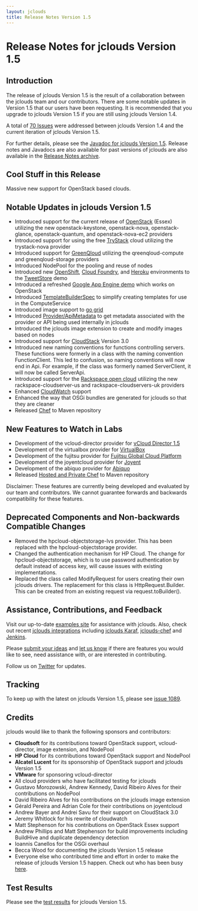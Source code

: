 ```yaml
---
layout: jclouds
title: Release Notes Version 1.5
---
```


Release Notes for jclouds Version 1.5
=========================

## Introduction

The release of jclouds Version 1.5 is the result of a collaboration between the jclouds team and our contributors. There are some notable
updates in Version 1.5 that our users have been requesting.  It is recommended that you upgrade to jclouds Version 1.5 if you are
still using jclouds Version 1.4.

A total of [70 Issues](http://code.google.com/p/jclouds/issues/list?can=1&q=Milestone%3D1.5.0+status%3AFixed+&colspec=ID+Type+Status+Priority+Milestone+Owner+Summary&cells=tiles)
were addressed between jclouds Version 1.4 and the current iteration of jclouds Version 1.5.

For further details, please see the [Javadoc for jclouds Version 1.5](http://demobox.github.com/jclouds-maven-site-1.5.0/1.5.0/jclouds-multi/apidocs/).  Release notes and Javadocs 
are also available for past versions of jclouds are also available in the [Release Notes archive](/documentation/releasenotes/).

## Cool Stuff in this Release

Massive new support for OpenStack based clouds.

## Notable Updates in jclouds Version 1.5 

*  Introduced support for the current release of [OpenStack](http://openstack.org/) (Essex) utilizing the new openstack-keystone, openstack-nova, 
openstack-glance, openstack-quantum, and openstack-nova-ec2 providers
*  Introduced support for using the free [TryStack](https://trystack.org/) cloud utilizing the trystack-nova provider
*  Introduced support for [GreenQloud](http://greenqloud.com/) utilizing the qreenqloud-compute and greenqloud-storage providers
*  Introduced NodePool for the pooling and reuse of nodes
*  Introduced new [OpenShift](https://openshift.redhat.com/app/), [Cloud Foundry](http://www.cloudfoundry.com/), and [Heroku](http://www.heroku.com/) 
environments to the [TweetStore](https://github.com/jclouds/jclouds/tree/master/demos/tweetstore) demo 
*  Introduced a refreshed [Google App Engine demo](https://github.com/jclouds/jclouds/tree/master/demos/googleappengine) which works on OpenStack
*  Introduced [TemplateBuilderSpec](http://code.google.com/p/jclouds/issues/detail?id=938&can=1&sort=-id) to simplify creating templates for use in
the ComputeService
*  Introduced image support to [go grid](http://code.google.com/p/jclouds/issues/detail?id=851)
*  Introduced [Provider/ApiMetadata](http://code.google.com/p/jclouds/issues/detail?id=657&can=1&sort=-id&start=300) to get 
metadata associated with the provider or API being used internally in jclouds
*  Introduced the jclouds image extension to create and modify images based on nodes
*  Introduced support for [CloudStack](http://cloudstack.org/) Version 3.0
*  Introduced new naming conventions for functions controlling servers.  These functions were formerly in a class with the naming convention FunctionClient.
This led to confusion, so naming conventions will now end in Api.  For example, if the class was formerly named ServerClient, it will now be called ServerApi.
*  Introduced support for the [Rackspace open cloud](http://www.rackspace.com/cloud/) utilizing the new rackspace-cloudserver-us and rackspace-cloudservers-uk providers
*  Enhanced [CloudWatch](http://aws.amazon.com/cloudwatch/) support
*  Enhanced the way that OSGi bundles are generated for jclouds so that they are cleaner
*  Released [Chef](http://www.opscode.com/chef/) to Maven repository

## New Features to Watch in Labs

*  Development of the vcloud-director provider for [vCloud Director 1.5](http://code.google.com/p/jclouds/issues/detail?id=830)
*  Development of the virtualbox provider for [VirtualBox](https://www.virtualbox.org/)
*  Development of the fujitsu provider for [Fujitsu Global Cloud Platform](http://www.fujitsu.com/global/solutions/cloud/solutions/global-cloud-platform)
*  Development of the joyentcloud provider for [Joyent](http://www.joyent.com/)
*  Development of the abiquo provider for [Abiquo](http://www.abiquo.com)
*  Released [Hosted and Private Chef](http://www.opscode.com/hosted-chef/) to Maven repository

Disclaimer:  These features are currently being developed and evaluated by our team and contributors.  We cannot guarantee forwards and backwards
compatibility for these features.

## Deprecated Components and Non-backwards Compatible Changes

*  Removed the hpcloud-objectstorage-lvs provider.  This has been replaced with the hpcloud-objectstorage provider.
*  Changed the authentication mechanism for HP Cloud.  The change for hpcloud-objectstorage, which is to use password authentication by default instead of 
access key, will cause issues with existing implementations.  
*  Replaced the class called ModifyRequest for users creating their own jclouds drivers.  The replacement for this class is HttpRequest.Builder.  This can 
be created from an existing request via request.toBuilder().

## Assistance, Contributions, and Feedback

Visit our up-to-date [examples site](https://github.com/jclouds/jclouds-examples) for assistance with jclouds.  Also, check out recent [jclouds
integrations](http://www.jclouds.org/documentation/reference/apps-that-use-jclouds) including [jclouds Karaf](https://github.com/jclouds/jclouds-karaf), [jclouds-chef](https://github.com/jclouds/jclouds-chef) and [Jenkins](https://github.com/jenkinsci/jclouds-plugin).

Please [submit your ideas](http://code.google.com/p/jclouds/issues) and [let us know](http://groups.google.com/group/jclouds) if there are features 
you would like to see, need assistance with, or are interested in contributing.

Follow us on [Twitter](http://twitter.com/#!/jclouds) for updates.

## Tracking

To keep up with the latest on jclouds Version 1.5, please see [issue 1089](http://code.google.com/p/jclouds/issues/detail?id=1089).

## Credits

jclouds would like to thank the following sponsors and contributors:

*  **Cloudsoft** for its contributions toward OpenStack support, vcloud-director, image extension, and NodePool
*  **HP Cloud** for its contributions toward OpenStack support and NodePool
*  **Alcatel Lucent** for its sponsorship of OpenStack support and jclouds Version 1.5
*  **VMware** for sponsoring vcloud-director
*  All cloud providers who have facilitated testing for jclouds
*  Gustavo Morozowski, Andrew Kennedy, David Ribeiro Alves for their contributions on NodePool
*  David Ribeiro Alves for his contributions on the jclouds image extension 
*  G&eacute;rald Pereira and Adrian Cole for their contributions on joyentcloud
*  Andrew Bayer and Andrei Savu for their support on CloudStack 3.0
*  Jeremy Whitlock for his rewrite of cloudwatch
*  Matt Stephenson for his contributions on OpenStack Essex support
*  Andrew Phillips and Matt Stephenson for build improvements including BuildHive and duplicate dependency detection
*  Ioannis Canellos for the OSGi overhaul
*  Becca Wood for documenting the jclouds Version 1.5 release
*  Everyone else who contributed time and effort in order to make the release of jclouds Version 1.5 happen. Check out who has been busy 
[here](http://www.ohloh.net/p/jclouds/contributors?query=&sort=latest_commit).

## Test Results 

Please see the [test results](/documentation/releasenotes/1.5-tests) for jclouds Version 1.5.
